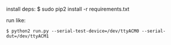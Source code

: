 install deps:
    $ sudo pip2 install -r requirements.txt

run like:

    $ python2 run.py --serial-test-device=/dev/ttyACM0 --serial-dut=/dev/ttyACM1
